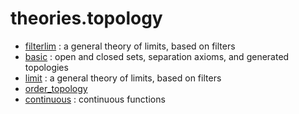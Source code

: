 theories.topology
=================

* [filterlim](filterlim.lean) : a general theory of limits, based on filters
* [basic](basic.lean) : open and closed sets, separation axioms, and generated topologies
* [limit](limit.lean) : a general theory of limits, based on filters
* [order_topology](order_topology.lean)
* [continuous](continuous.lean) : continuous functions